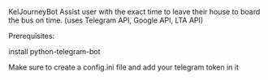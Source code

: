 KelJourneyBot 
Assist user with the exact time to leave their house to board the bus on time. (uses Telegram API, Google API, LTA API)

Prerequisites:

install python-telegram-bot

Make sure to create a config.ini file and add your telegram token in it
